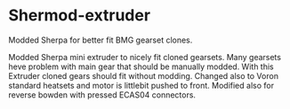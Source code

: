 # Shermod-extruder
Modded Sherpa for better fit BMG gearset clones.

Modded Sherpa mini extruder to nicely fit cloned gearsets.
Many gearsets heve problem with main gear that should be manually modded.
With this Extruder cloned gears should fit without modding. 
Changed also to Voron standard heatsets and motor is littlebit pushed to front. 
Modified also for reverse bowden with pressed ECAS04 connectors.
